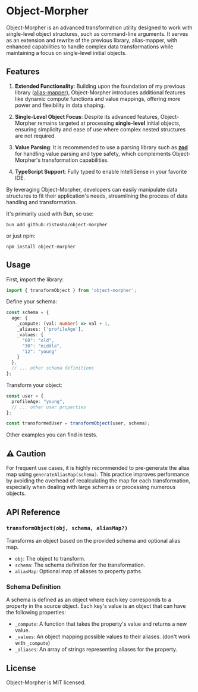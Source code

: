 # Object-Morpher

Object-Morpher is an advanced transformation utility designed to work with single-level object structures, such as command-line arguments. It serves as an extension and rewrite of the previous library, alias-mapper, with enhanced capabilities to handle complex data transformations while maintaining a focus on single-level initial objects.

## Features

1. **Extended Functionality**: Building upon the foundation of my previous library ([alias-mapper](https://github.com/ristosha/alias-mapper)), Object-Morpher introduces additional features like dynamic compute functions and value mappings, offering more power and flexibility in data shaping.

2. **Single-Level Object Focus**: Despite its advanced features, Object-Morpher remains targeted at processing **single-level** initial objects, ensuring simplicity and ease of use where complex nested structures are not required.

3. **Value Parsing**: It is recommended to use a parsing library such as [**zod**](https://github.com/colinhacks/zod) for handling value parsing and type safety, which complements Object-Morpher's transformation capabilities.

4. **TypeScript Support**: Fully typed to enable IntelliSense in your favorite IDE.

By leveraging Object-Morpher, developers can easily manipulate data structures to fit their application's needs, streamlining the process of data handling and transformation.

It's primarily used with Bun, so use:
```shell
bun add github:ristosha/object-morpher
```

or just npm:
```shell
npm install object-morpher
```
## Usage

First, import the library:

```typescript
import { transformObject } from 'object-morpher';
```

Define your schema:

```typescript
const schema = {
  age: {
    _compute: (val: number) => val + 1,
    _aliases: ['profileAge'],
    _values: {
      "60": "old",
      "30": "middle",
      "12": "young"
    }
  },
  // ... other schema definitions
};
```

Transform your object:

```typescript
const user = {
  profileAge: "young",
  // ... other user properties
};

const transformedUser = transformObject(user, schema);
```

Other examples you can find in tests.

## ⚠️ Caution   

For frequent use cases, it is highly recommended to pre-generate the alias map using `generateAliasMap(schema)`. This practice improves performance by avoiding the overhead of recalculating the map for each transformation, especially when dealing with large schemas or processing numerous objects.

## API Reference

### `transformObject(obj, schema, aliasMap?)`

Transforms an object based on the provided schema and optional alias map.

- `obj`: The object to transform.
- `schema`: The schema definition for the transformation.
- `aliasMap`: Optional map of aliases to property paths.

### Schema Definition

A schema is defined as an object where each key corresponds to a property in the source object. Each key's value is an object that can have the following properties:

- `_compute`: A function that takes the property's value and returns a new value.
- `_values`: An object mapping possible values to their aliases. (don't work with `_compute`)
- `_aliases`: An array of strings representing aliases for the property.

## License

Object-Morpher is MIT licensed.
